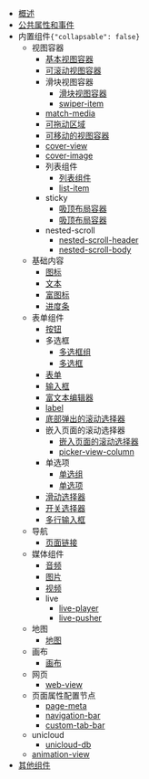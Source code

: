 * [概述](README.md)
* [公共属性和事件](common.md)
* 内置组件```{"collapsable": false}```
  * 视图容器
    * [基本视图容器](view.md)
    * [可滚动视图容器](scroll-view.md)
    * 滑块视图容器
      * [滑块视图容器](swiper.md)
      * [swiper-item](swiper-item.md)
    * [match-media](match-media.md)
    * [可拖动区域](movable-area.md)
    * [可移动的视图容器](movable-view.md)
    * [cover-view](cover-view.md)
    * [cover-image](cover-image.md)
    * 列表组件
      * [列表组件](list-view.md)
      * [list-item](list-item.md)
    * sticky
      * [吸顶布局容器](sticky-header.md)
      * [吸顶布局容器](sticky-section.md)
    * nested-scroll
      * [nested-scroll-header](nested-scroll-header.md)
      * [nested-scroll-body](nested-scroll-body.md)
  * 基础内容
    * [图标](icon.md)
    * [文本](text.md)
    * [富图标](rich-text.md)
    * [进度条](progress.md)
  * 表单组件
    * [按钮](button.md)
    * 多选框
      * [多选框组](checkbox-group.md)
      * [多选框](checkbox.md)
    * [表单](form.md)
    * [输入框](input.md)
    * [富文本编辑器](editor.md)
    * [label](label.md)
    * [底部弹出的滚动选择器](picker.md)
    * 嵌入页面的滚动选择器
      * [嵌入页面的滚动选择器](picker-view.md)
      * [picker-view-column](picker-view-column.md)
    * 单选项
      * [单选组](radio-group.md)
      * [单选项](radio.md)
    * [滑动选择器](slider.md)
    * [开关选择器](switch.md)
    * [多行输入框](textarea.md)
  * 导航
    * [页面链接](navigator.md)
  * 媒体组件
    * [音频](audio.md)
    * [图片](image.md)
    * [视频](video.md)
    * live
      * [live-player](live-player.md)
      * [live-pusher](live-pusher.md)
  * 地图
    * [地图](map.md)
  * 画布
    * [画布](canvas.md)
  * 网页
    * [web-view](web-view.md)
  * 页面属性配置节点
    * [page-meta](page-meta.md)
    * [navigation-bar](navigation-bar.md)
    * [custom-tab-bar](custom-tab-bar.md)
  * unicloud
    * [unicloud-db](unicloud-db.md)
  * [animation-view](animation-view.md)
* [其他组件](unsupport.md)
